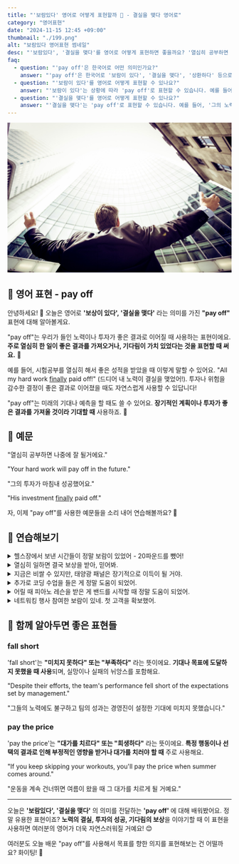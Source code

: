 ```yaml
---
title: "'보람있다' 영어로 어떻게 표현할까 🌟 - 결실을 맺다 영어로"
category: "영어표현"
date: "2024-11-15 12:45 +09:00"
thumbnail: "./199.png"
alt: "보람있다 영어표현 썸네일"
desc: "'보람있다', '결실을 맺다'를 영어로 어떻게 표현하면 좋을까요? '열심히 공부하면 나중에 꼭 결실을 맺을거에요', '그의 투자가 마침내 결실을 맺었어요.' 등을 영어로 표현하는 법을 배워봅시다. 다양한 예문을 통해서 연습하고 본인의 표현으로 만들어 보세요."
faq:
  - question: "'pay off'은 한국어로 어떤 의미인가요?"
    answer: "'pay off'은 한국어로 '보람이 있다', '결실을 맺다', '상환하다' 등으로 번역될 수 있습니다. 주로 노력이나 투자한 것이 긍정적인 결과를 가져올 때 사용됩니다."
  - question: "'보람이 있다'를 영어로 어떻게 표현할 수 있나요?"
    answer: "'보람이 있다'는 상황에 따라 'pay off'로 표현할 수 있습니다. 예를 들어, '열심히 공부한 것이 보람이 있었어'는 'Studying hard really paid off'로 말할 수 있습니다."
  - question: "'결실을 맺다'를 영어로 어떻게 표현할 수 있나요?"
    answer: "'결실을 맺다'는 'pay off'로 표현할 수 있습니다. 예를 들어, '그의 노력은 결국 결실을 맺었다'는 'His efforts finally paid off'로 말할 수 있습니다."
---
```


![고층 빌딩 앞에 두 팔벌린 남성](./199-1.jpg)

## 🌟 영어 표현 - pay off

안녕하세요! 👋 오늘은 영어로 **'보상이 있다', '결실을 맺다'** 라는 의미를 가진 **"pay off"** 표현에 대해 알아볼게요.

"pay off"는 우리가 들인 노력이나 투자가 좋은 결과로 이어질 때 사용하는 표현이에요. **주로 열심히 한 일이 좋은 결과를 가져오거나, 기다림이 가치 있었다는 것을 표현할 때 써요.** 💪

예를 들어, 시험공부를 열심히 해서 좋은 성적을 받았을 때 이렇게 말할 수 있어요. "All my hard work [finally](/blog/in-english/182.finally/) paid off!" (드디어 내 노력이 결실을 맺었어!). 투자나 위험을 감수한 결정이 좋은 결과로 이어졌을 때도 자연스럽게 사용할 수 있답니다!

"pay off"는 미래의 기대나 예측을 할 때도 쓸 수 있어요. **장기적인 계획이나 투자가 좋은 결과를 가져올 것이라 기대할 때** 사용하죠. 🎯

<ins class="adsbygoogle"
     style="display:block"
     data-ad-client="ca-pub-1465612013356152"
     data-ad-slot="2106896038"
     data-ad-format="auto"
     data-full-width-responsive="true"></ins>

<script>
     (adsbygoogle = window.adsbygoogle || []).push({});
</script>

## 📖 예문

"열심히 공부하면 나중에 잘 될거에요."

"Your hard work will pay off in the future."

"그의 투자가 마침내 성공했어요."

"His investment [finally](/blog/in-english/182.finally/) paid off."

자, 이제 "pay off"를 사용한 예문들을 소리 내어 연습해볼까요? 🚀

## 💬 연습해보기

<details>
<summary>헬스장에서 보낸 시간들이 정말 보람이 있었어 - 20파운드를 뺐어!</summary>
<span>All those hours at the gym really paid off - I've lost 20 pounds!</span>
</details>

<details>
<summary>열심히 일하면 결국 보상을 받아, 믿어봐.</summary>
<span>Hard work always pays off in the end, trust me.</span>
</details>

<details>
<summary>지금은 비쌀 수 있지만, 태양광 패널은 장기적으로 이득이 될 거야.</summary>
<span>It might be expensive now, but solar panels will pay off <a href="/blog/in-english/179.in-the-long-run/">in the long run</a>.</span>
</details>

<details>
<summary>추가로 코딩 수업을 들은 게 정말 도움이 되었어.</summary>
<span>Taking those extra coding classes really paid off.</span>
</details>

<details>
<summary>어릴 때 피아노 레슨을 받은 게 밴드를 시작할 때 정말 도움이 되었어.</summary>
<span>All those piano lessons as a kid really paid off when I started my band.</span>
</details>

<details>
<summary>네트워킹 행사 참여한 보람이 있네. 첫 고객을 확보했어.</summary>
<span>All those networking events <a href="/blog/in-english/182.finally/">finally</a> paid off. I landed my first client.</span>
</details>

## 🤝 함께 알아두면 좋은 표현들

### fall short

'fall short'는 **"미치지 못하다" 또는 "부족하다"** 라는 뜻이에요. **기대나 목표에 도달하지 못했을 때 사용**되며, 실망이나 실패의 뉘앙스를 포함해요.

"Despite their efforts, the team's performance fell short of the expectations set by management."

"그들의 노력에도 불구하고 팀의 성과는 경영진이 설정한 기대에 미치지 못했습니다."

### pay the price

'pay the price'는 **"대가를 치르다" 또는 "희생하다"** 라는 뜻이에요. **특정 행동이나 선택의 결과로 인해 부정적인 영향을 받거나 대가를 치러야 할 때** 주로 사용해요.

"If you keep skipping your workouts, you'll pay the price when summer comes around."

"운동을 계속 건너뛰면 여름이 왔을 때 그 대가를 치르게 될 거예요."

---

오늘은 **'보람있다', '결실을 맺다'** 의 의미를 전달하는 **'pay off'** 에 대해 배워봤어요. 정말 유용한 표현이죠? **노력의 결실, 투자의 성공, 기다림의 보상**을 이야기할 때 이 표현을 사용하면 여러분의 영어가 더욱 자연스러워질 거예요! 😊

여러분도 오늘 배운 "pay off"를 사용해서 목표를 향한 의지를 표현해보는 건 어떨까요? 화이팅! 💪
